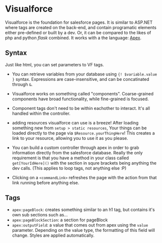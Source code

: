 # Visualforce

Visualforce is the foundation for salesforce pages. It is similar to ASP.NET where tags are created on the back-end, and contain programatic elements either pre-defined or built by a dev. Or, it can be compared to the likes of php and python *flask* combined. It works with a the language: [Apex](./apex.md).

## Syntax

Just like html, you can set parameters to VF tags.

* You can retrieve variables from your database using `{! $variable.value }` syntax. Expressions are case-insensitive, and can be concatinated through `&`.

* Visualforce works on something called "components". Coarse-grained components have broad functionality, while fine-grained is focused.
* Component tags don't need to be within eachother to interact. It's all handled within the controller.
* adding resources visualforce can use is a breeze! After loading something new from `setup > static resources`, Your things can be loaded directly to the page via `$Resource.yourThingHere`! This creates a link to your resource, allowing you to use it as you please.
* You can build a custom controller through apex in order to grab information directly from the salesforce database. Really the only requirement is that you have a method in your class called `get[YourIdHere]()` with the section in squre brackets being anything the dev calls. (This applies to loop tags, not anything else :P)
* Clicking on a `<commandLink>` refreshes the page with the action from that link running before anything else.

## Tags

* `apex:pageBlock`: creates something similar to an h1 tag, but contains it's own sub sections such as...
* `apex:pageBlockSection`: a section for pageBlock
* `apex:outputField`: a value that comes out from apex using the `value` parameter. Depending on the value type, the formatting of this field will change. Styles are applied automatically.
